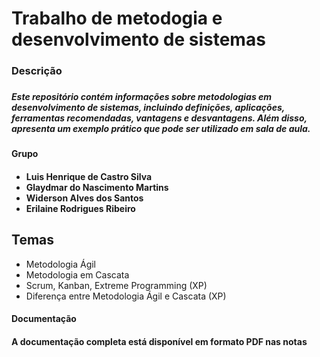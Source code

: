 # Trabalho de metodogia e desenvolvimento de sistemas

<h3> Descrição <h3>

<h5> Este repositório contém informações sobre metodologias em desenvolvimento de sistemas, incluindo definições, aplicações, ferramentas recomendadas, vantagens e desvantagens. Além disso, apresenta um exemplo prático que pode ser utilizado em sala de aula. <h5>

<h4> Grupo <h4>
  
- Luis Henrique de Castro Silva
- Glaydmar do Nascimento Martins
- Widerson Alves dos Santos
- Erilaine Rodrigues Ribeiro

## Temas
- Metodologia Ágil
- Metodologia em Cascata
- Scrum, Kanban, Extreme Programming (XP)
- Diferença entre Metodologia Ágil e Cascata (XP)

  
  
<h4> Documentação <h4>
A documentação completa está disponível em formato PDF nas notas

